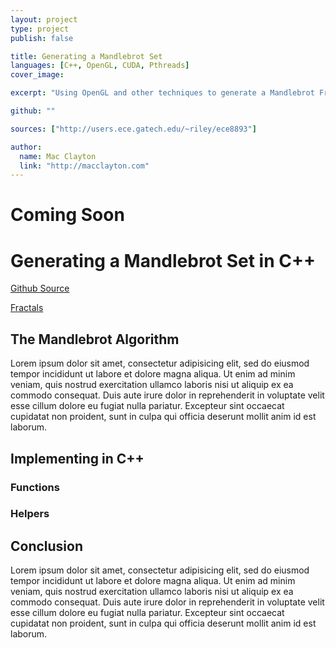 ```yaml
---
layout: project
type: project
publish: false

title: Generating a Mandlebrot Set
languages: [C++, OpenGL, CUDA, Pthreads]
cover_image:

excerpt: "Using OpenGL and other techniques to generate a Mandlebrot Fractal"

github: ""

sources: ["http://users.ece.gatech.edu/~riley/ece8893"]

author:
  name: Mac Clayton
  link: "http://macclayton.com"    
---
```


<h1>Coming Soon</h1>

<h1>Generating a Mandlebrot Set in C++</h1>
<a href="https://github.com/mclayton7/MBSet">Github Source</a>

<p><a href="#">Fractals</a>

<h2>The Mandlebrot Algorithm</h2>
<p>Lorem ipsum dolor sit amet, consectetur adipisicing elit, sed do eiusmod
tempor incididunt ut labore et dolore magna aliqua. Ut enim ad minim veniam,
quis nostrud exercitation ullamco laboris nisi ut aliquip ex ea commodo
consequat. Duis aute irure dolor in reprehenderit in voluptate velit esse
cillum dolore eu fugiat nulla pariatur. Excepteur sint occaecat cupidatat non
proident, sunt in culpa qui officia deserunt mollit anim id est laborum.</p>

<h2>Implementing in C++</h2>
<h3>Functions</h3>

<h3>Helpers</h3>

<h2>Conclusion</h2>
<p>Lorem ipsum dolor sit amet, consectetur adipisicing elit, sed do eiusmod
tempor incididunt ut labore et dolore magna aliqua. Ut enim ad minim veniam,
quis nostrud exercitation ullamco laboris nisi ut aliquip ex ea commodo
consequat. Duis aute irure dolor in reprehenderit in voluptate velit esse
cillum dolore eu fugiat nulla pariatur. Excepteur sint occaecat cupidatat non
proident, sunt in culpa qui officia deserunt mollit anim id est laborum.</p>
